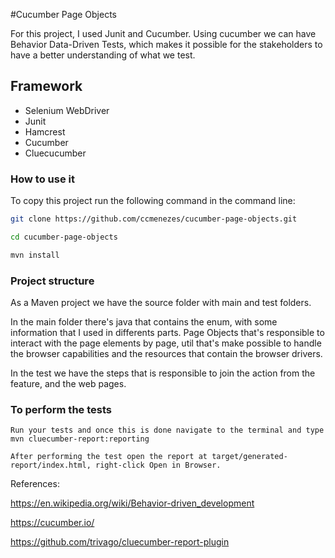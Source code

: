 #Cucumber Page Objects

For this project, I used Junit and Cucumber. Using cucumber we can have Behavior Data-Driven Tests, which makes it possible for the stakeholders to have a better understanding of what we test.


## Framework
* Selenium WebDriver
* Junit
* Hamcrest
* Cucumber
* Cluecucumber


### How to use it
To copy this project run the following command in the command line:
```sh
git clone https://github.com/ccmenezes/cucumber-page-objects.git

cd cucumber-page-objects

mvn install
```

### Project structure
As a Maven project we have the source folder with main and test folders. 

In the main folder there's java that contains the enum, with some information that I used in differents parts. Page Objects that's responsible
to interact with the page elements by page, util that's make possible to handle the browser capabilities and the resources that contain the browser drivers.

In the test we have the steps that is responsible to join the action from the feature, and the web pages.


### To perform the tests
```shGo to src/test/java RunCucumberTest.java
Run your tests and once this is done navigate to the terminal and type mvn cluecumber-report:reporting

After performing the test open the report at target/generated-report/index.html, right-click Open in Browser.
```

References:

https://en.wikipedia.org/wiki/Behavior-driven_development

https://cucumber.io/

https://github.com/trivago/cluecumber-report-plugin


